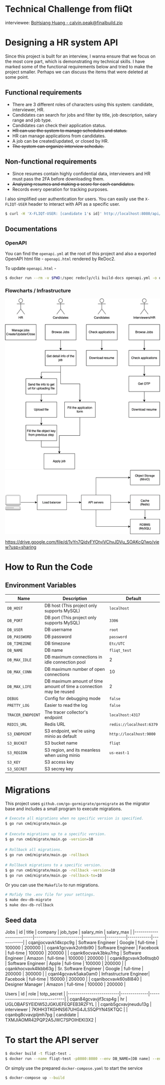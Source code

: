 # Technical Challenge from fliQt
interviewee: [BoHsiang Huang - calvin.peak@finalbuild.zip](mailto:calvin.peak@finalbuild.zip)

# Designing a HR system API
Since this project is built for an interview, I wanna ensure that we focus on the most core part, which is demonstrating my technical skills. I have marked some of the functional requirements below and tried to make the project smaller. Perhaps we can discuss the items that were deleted at some point.

## Functional requirements
- There are 3 different roles of characters using this system: candidate, interviewer, HR.
- Candidates can search for jobs and filter by title, job description, salary range and job type.
- Candidates can check their application status.
- ~~HR can use the system to manage schedules and status.~~
- HR can manage applications from candidates.
- A job can be created/updated, or closed by HR.
- ~~The system can organize interview schedule.~~

## Non-functional requirements
- Since resumes contain highly confidential data, interviewers and HR must pass the 2FA before downloading them.
- ~~Analysing resumes and making a score for each candidates.~~
- Records every operation for tracking purposes.

I also simplified user authentication for users. You can easily use the `X-FLIQT-USER` header to interact with API as a specific user.
```sh
$ curl -H 'X-FLIQT-USER: [candidate 1's id]' http://localhost:8080/api/applications
```

## Documentations

### OpenAPI
You can find the `openapi.yml` at the root of this project and also a exported OpenAPI html file - `openapi.html` rendered by ReDoc2.

To update `openapi.html` -
```sh
$ docker run --rm -v $PWD:/spec redocly/cli build-docs openapi.yml -o openapi.html
```

### Flowcharts / Infrastructure

![HR_system-Behaviors.webp](HR_system-Behaviors.webp)
![HR_system-Infrastruature.webp](HR_system-Infrastruature.webp)

https://drive.google.com/file/d/1vYn7QidvFYOtyiVChvJDVu_SOAKcQ1wo/view?usp=sharing

# How to Run the Code
## Environment Variables
| Name | Description | Default |
|------|-------------|---------|
|`DB_HOST`| DB host (This project only supports MySQL) | `localhost`|
|`DB_PORT`| DB port (This project only supports MySQL) | `3306`|
|`DB_USER`| DB username | `root`|
|`DB_PASSWORD`| DB password | `password` |
|`DB_TIMEZONE`| DB timezone | `Etc/UTC` |
|`DB_NAME`| DB name | `fliqt_test`|
|`DB_MAX_IDLE`| DB maximum connections in idle connection pool | 2 |
|`DB_MAX_CONN`| DB maximum number of open connections | 10 |
|`DB_MAX_LIFE`| DB maximum amount of time  amount of time a connection may be reused | 2 |
|`DEBUG`| Config for debugging mode | `false` |
|`PRETTY_LOG`| Easier to read the log | `false` |
|`TRACER_ENDPOINT`| The tracer collector's endpoint | `localhost:4317` |
|`REDIS_URL`| Redis URL | `redis://localhost:6379` |
|`S3_ENDPOINT`| S3 endpoint, we're using minio as default | `http://localhost:9000` |
|`S3_BUCKET`| S3 bucket name | `fliqt` |
|`S3_REGION`| S3 region, and its meanless when using minio | `us-east-1` |
|`S3_KEY`| S3 access key |  |
|`S3_SECRET`| S3 secrey key |  |

# Migrations
This project uses `github.com/go-gormigrate/gormigrate` as the migrator base and includes a small program to execute migrations.

```sh
# Execute all migrations when no specific version is specified.
$ go run cmd/migrate/main.go

# Execute migrations up to a specific version.
$ go run cmd/migrate/main.go -version=10

# Rollback all migrations.
$ go run cmd/migrate/main.go -rollback

# Rollback migrations to a specific version.
$ go run cmd/migrate/main.go -rollback -version=10
$ go run cmd/migrate/main.go -rollback-to=10
```

Or you can use the `Makefile` to run migrations.
```sh
# Mofidy the .env file for your settings.
$ make dev-db-migrate
$ make dev-db-rollback
```

## Seed data

Jobs
| id                       | title                  | company   | job_type | salary_min | salary_max |
|--------------------------|------------------------|-----------|----------|------------|------------|
| cqanjjocvavk14kcpc9g     | Software Engineer      | Google    | full-time | 100000     | 200000     |
| cqank1gcvavk2ohtbi90     | Software Engineer      | Facebook  | full-time | 100000     | 200000     |
| cqank6ocvavk3bku7rhg     | Software Engineer      | Amazon    | full-time | 100000     | 200000     |
| cqank8gcvavk3o6tsqb0     | Software Engineer      | Apple     | full-time | 100000     | 200000     |
| cqankhocvavk4lkbb63g     | Sr. Software Engineer  | Google    | full-time | 200000     | 300000     |
| cqanl4gcvavk5aka0am0     | Infrastructure Engineer| Facebook  | full-time | 150000     | 200000     |
| cqanlbocvavk60s8l840     | Designer Manager       | Amazon    | full-time | 100000     | 200000     |

Users
| id                       | role         | totp_secret                      |
|--------------------------|--------------|-----------------------------------|
| cqan84gcvavjif3csp4g     | hr           | UGLOBAFSYEIDW52JGKUEFEQFEB3RZFYL  |
| cqanb5gcvavjneudu13g     | interviewer  | 7KIHH3TKGHNS67UHG4JLS5QPYN4SKTQC  |
| cqanbg8cvavjpljmh7pg     | candidate    | TXMJIAOMR42PQP2A5JWC7SPOIHEKI3X2  |

# To start the API server
```sh
$ docker build -t fliqt-test .
$ docker run --name fliqt-test -p8080:8080 --env DB_NAME=[DB name] --env DB_PASSWORD=[DB password] --env DEBUG=true --env PRETTY_LOG=true fliqt-test:latest ./dist-main
```

Or simply use the prepared `docker-compose.yaml` to start the service
```sh
$ docker-compose up --build
```
